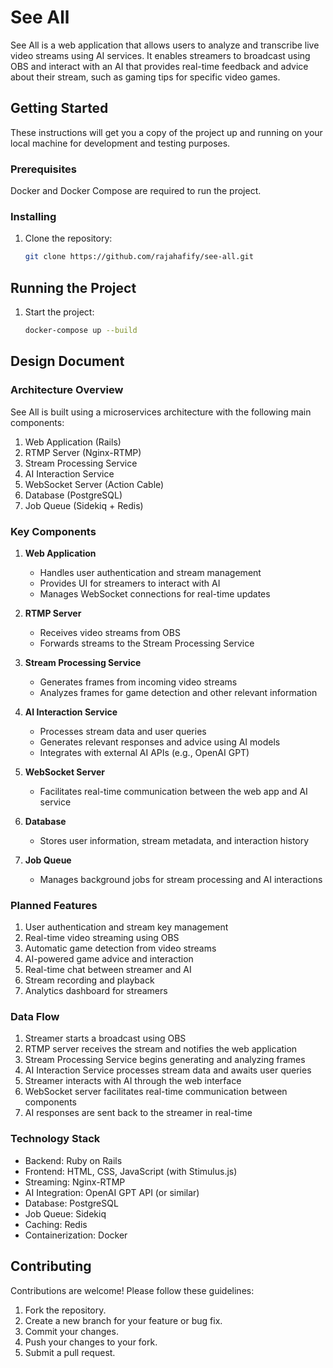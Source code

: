 # See All

See All is a web application that allows users to analyze and transcribe live video streams using AI services. It enables streamers to broadcast using OBS and interact with an AI that provides real-time feedback and advice about their stream, such as gaming tips for specific video games.

## Getting Started

These instructions will get you a copy of the project up and running on your local machine for development and testing purposes.

### Prerequisites

Docker and Docker Compose are required to run the project.

### Installing

1. Clone the repository:
   ```bash
   git clone https://github.com/rajahafify/see-all.git
   ```

## Running the Project

1. Start the project:
   ```bash
   docker-compose up --build
   ```

## Design Document

### Architecture Overview

See All is built using a microservices architecture with the following main components:

1. Web Application (Rails)
2. RTMP Server (Nginx-RTMP)
3. Stream Processing Service
4. AI Interaction Service
5. WebSocket Server (Action Cable)
6. Database (PostgreSQL)
7. Job Queue (Sidekiq + Redis)

### Key Components

1. **Web Application**
   - Handles user authentication and stream management
   - Provides UI for streamers to interact with AI
   - Manages WebSocket connections for real-time updates

2. **RTMP Server**
   - Receives video streams from OBS
   - Forwards streams to the Stream Processing Service

3. **Stream Processing Service**
   - Generates frames from incoming video streams
   - Analyzes frames for game detection and other relevant information

4. **AI Interaction Service**
   - Processes stream data and user queries
   - Generates relevant responses and advice using AI models
   - Integrates with external AI APIs (e.g., OpenAI GPT)

5. **WebSocket Server**
   - Facilitates real-time communication between the web app and AI service

6. **Database**
   - Stores user information, stream metadata, and interaction history

7. **Job Queue**
   - Manages background jobs for stream processing and AI interactions

### Planned Features

1. User authentication and stream key management
2. Real-time video streaming using OBS
3. Automatic game detection from video streams
4. AI-powered game advice and interaction
5. Real-time chat between streamer and AI
6. Stream recording and playback
7. Analytics dashboard for streamers

### Data Flow

1. Streamer starts a broadcast using OBS
2. RTMP server receives the stream and notifies the web application
3. Stream Processing Service begins generating and analyzing frames
4. AI Interaction Service processes stream data and awaits user queries
5. Streamer interacts with AI through the web interface
6. WebSocket server facilitates real-time communication between components
7. AI responses are sent back to the streamer in real-time

### Technology Stack

- Backend: Ruby on Rails
- Frontend: HTML, CSS, JavaScript (with Stimulus.js)
- Streaming: Nginx-RTMP
- AI Integration: OpenAI GPT API (or similar)
- Database: PostgreSQL
- Job Queue: Sidekiq
- Caching: Redis
- Containerization: Docker

## Contributing

Contributions are welcome! Please follow these guidelines:

1. Fork the repository.
2. Create a new branch for your feature or bug fix.
3. Commit your changes.
4. Push your changes to your fork.
5. Submit a pull request.
